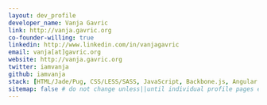 ```yaml
---
layout: dev_profile
developer_name: Vanja Gavric
link: http://vanja.gavric.org
co-founder-willing: true
linkedin: http://www.linkedin.com/in/vanjagavric
email: vanja[at]gavric.org
website: http://vanja.gavric.org
twitter: iamvanja
github: iamvanja
stack: [HTML/Jade/Pug, CSS/LESS/SASS, JavaScript, Backbone.js, Angular.js, React.js, Node.js, PHP, SQL, NoSQL, DevOps, AWS]
sitemap: false # do not change unless||until individual profile pages exist.
---
```

